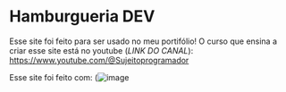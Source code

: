 # Hamburgueria DEV
Esse site foi feito para ser usado no meu portifólio!
O curso que ensina a criar esse site está no youtube
(_LINK DO CANAL_): https://www.youtube.com/@Sujeitoprogramador

Esse site foi feito com:
(![image](https://github.com/PeterKeven/Hamburgueria/assets/99272396/f6bae625-1b45-4997-be59-fe6043b5a54f)
